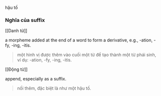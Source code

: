 hậu tố

### Nghĩa của suffix

[[Danh từ]]

a morpheme added at the end of a word to form a derivative, e.g., -ation, -fy, -ing, -itis.
>một hình vị được thêm vào cuối một từ để tạo thành một từ phái sinh, ví dụ: -ation, -fy, -ing, -itis.

[[Động từ]]

append, especially as a suffix.
>nối thêm, đặc biệt là như một hậu tố.
